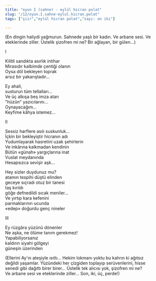 ```yaml
---
title: "oyun I (sahne) - eylül hicran polat"
slug: "/12/oyun.I.sahne-eylul.hicran.polat"
tags: ["şiir","eylül hicran polat","sayı: on iki"]

---
```

(En dingin haliydi yağmurun. Sahnede yaşlı bir kadın. Ve arbane sesi.
Ve    
eteklerinde ziller. Üstelik şizofren mi ne? Bir ağlayan, bir gülen...)

I

Kilitli sandıkta asırlık intihar  
Mirasıdır kalbimde çentiği olanın  
Oysa döl bekleyen toprak  
arsız bir yakarıştadır...

Ey ahali,  
susturun tüm tellalları...  
Ve üç alkışa beş imza atan  
"hüzün" yazıcılarını...  
Oynayacağım...  
Keyfime kâhya istemez...

II

Sessiz harflere asılı suskunluk...  
İçkin bir bekleyiştir hicranın adı  
Yudumlayarak hasretini uzak şehirlerin  
Ve inkârına kalkmadan kendinin  
Bütün «günah» yargıçlarına inat  
Vuslat meydanında  
Hesapsızca sevişir aşk...

Hey sizler duydunuz mu?  
atamın tespihi düştü elinden  
geceye sıçradı otuz bir tanesi  
taş kırıldı  
göğe defnedildi sıcak meniler...  
Ve yırtıp kara kefenini  
parmaklarının ucunda  
«edep» doğurdu genç nineler

III

Ey rüzgâra yüzünü dönenler  
Ne aşka, ne ölüme tanım gerekmez!  
Yapabiliyorsanız  
kaldırın siyahi gölgeyi  
güneşin üzerinden

(Ellerini Ay'ın ateşiyle ısıttı... Hekim lokmanı yoktu bu kahrın ki
ağıtsız  
değildi yaşamlar. Yüzündeki her çizgiden toplayıp serüvenlerini, hisse  
senedi gibi dağıttı birer birer... Üstelik tek alıcısı yok, şizofren mi
ne?  
Ve arbane sesi ve eteklerinde ziller... Son, iki, üç, perde!)

